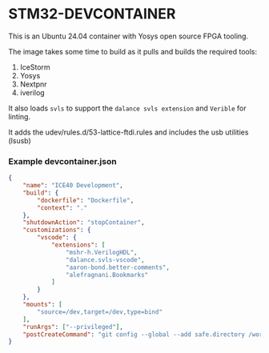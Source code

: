 # STM32-DEVCONTAINER
This is an Ubuntu 24.04 container with Yosys open source FPGA tooling.

The image takes some time to build as it pulls and builds the required tools:

1. IceStorm
2. Yosys
3. Nextpnr
4. iverilog

It also loads ```svls``` to support the ```dalance svls extension``` and ```Verible``` for linting.

It adds the udev/rules.d/53-lattice-ftdi.rules and includes the usb utilities (lsusb)

### Example devcontainer.json

```json
{
    "name": "ICE40 Development", 
    "build": {
        "dockerfile": "Dockerfile",
        "context": "."
    },
    "shutdownAction": "stopContainer",
    "customizations": {
        "vscode": {
            "extensions": [   
                "mshr-h.VerilogHDL",
                "dalance.svls-vscode",
                "aaron-bond.better-comments",
                "alefragnani.Bookmarks"                
            ]
        }
    },
    "mounts": [
        "source=/dev,target=/dev,type=bind"
    ],
    "runArgs": ["--privileged"],
    "postCreateCommand": "git config --global --add safe.directory /workspace"
}
```
